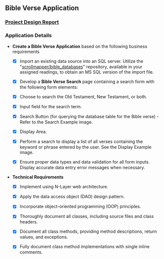 ## Bible Verse Application
### **[Project Design Report](https://github.com/JasonHatfield/BibleVerseSearch/blob/master/docs/DesignReport.md)**
### Application Details

- **Create a Bible Verse Application** based on the following business requirements

	- [x] Import an existing data source into an SQL server. Utilize the "[scrollmapper/bible_databases](https://github.com/scrollmapper/bible_databases)" repository, available in your assigned readings, to obtain an MS SQL version of the import file.
	
	- [x] Develop a **Bible Verse Search** page containing a search form with the following form elements:
	
	- [x] Choose to search the Old Testament, New Testament, or both.
	
	- [x] Input field for the search term.
	
	- [x] Search Button (for querying the database table for the Bible verse) - Refer to the Search Example image.
	
	- [x] Display Area.
	
	- [x] Perform a search to display a list of all verses containing the keyword or phrase entered by the user. See the Display Example image.
	
	- [x] Ensure proper data types and data validation for all form inputs. Display accurate data entry error messages when necessary.

- **Technical Requirements**

	- [x] Implement using N-Layer web architecture.
	
	- [x] Apply the data access object (DAO) design pattern.
	
	- [x] Incorporate object-oriented programming (OOP) principles.
	
	- [x] Thoroughly document all classes, including source files and class headers.
	
	- [x] Document all class methods, providing method descriptions, return values, and exceptions.
	
	- [x] Fully document class method implementations with single inline comments.
